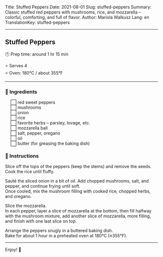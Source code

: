 Title: Stuffed Peppers
Date: 2021-08-01
Slug: stuffed-peppers
Summary: Classic stuffed red peppers with mushrooms, rice, and mozzarella – colorful, comforting, and full of flavor.
Author: Mariola Walkusz
Lang: en
TranslationKey: stuffed-peppers

---

## Stuffed Peppers

<!-- ![def] -->

🕐 Prep time: around 1 hr 15 min

⭐ Serves 4 </br>
⭐ Oven: 180°C / about 355°F </br>
  
---

### 🌿 Ingredients

&emsp; ⬜ red sweet peppers </br>
&emsp; ⬜ mushrooms </br>
&emsp; ⬜ onion </br>
&emsp; ⬜ rice </br>
&emsp; ⬜ favorite herbs – parsley, lovage, etc. </br>
&emsp; ⬜ mozzarella ball </br>
&emsp; ⬜ salt, pepper, oregano </br>
&emsp; ⬜ oil </br>
&emsp; ⬜ butter (for greasing the baking dish) </br>

### 📝 Instructions

Slice off the tops of the peppers (keep the stems) and remove the seeds.  
Cook the rice until fluffy.  

Sauté the sliced onion in a bit of oil. Add chopped mushrooms, salt, and pepper, and continue frying until soft.  
Once cooled, mix the mushroom filling with cooked rice, chopped herbs, and oregano.  

Slice the mozzarella.  
In each pepper, layer a slice of mozzarella at the bottom, then fill halfway with the mushroom mixture, add another slice of mozzarella, more filling, and finish with one last slice on top.  

Arrange the peppers snugly in a buttered baking dish.  
Bake for about 1 hour in a preheated oven at 180°C (≈355°F).

---

Enjoy! 💛

[def]: static/images/stuffed_peppers.jpg
